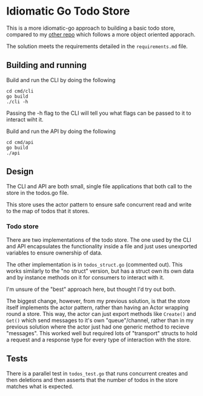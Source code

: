 # Idiomatic Go Todo Store

This is a more idiomatic-go approach to building a basic todo store, compared to my [other repo](https://github.com/grantjames/golang-todo-app) which follows a more object oriented apporach.

The solution meets the requirements detailed in the `requirements.md` file.

## Building and running

Build and run the CLI by doing the following

```
cd cmd/cli
go build
./cli -h
```

Passing the -h flag to the CLI will tell you what flags can be passed to it to interact wiht it.

Build and run the API by doing the following

```
cd cmd/api
go build
./api
```

## Design

The CLI and API are both small, single file applications that both call to the store in the todos.go file.

This store uses the actor pattern to ensure safe concurrent read and write to the map of todos that it stores.

### Todo store

There are two implementations of the todo store. The one used by the CLI and API encapsulates the functionality inside a file and just uses unexported variables to ensure ownership of data.

The other implementation is in `todos_struct.go` (commented out). This works similarly to the "no struct" version, but has a struct own its own data and by instance methods on it for consumers to interact with it.

I'm unsure of the "best" approach here, but thought I'd try out both.

The biggest change, however, from my previous solution, is that the store itself implements the actor pattern, rather than having an Actor wrapping round a store. This way, the actor can just export methods like `Create()` and `Get()` which send messages to it's own "queue"/channel, rather than in my previous solution where the actor just had one generic method to recieve "messages". This worked well but required lots of "transport" structs to hold a request and a response type for every type of interaction with the store.

## Tests

There is a parallel test in `todos_test.go` that runs concurrent creates and then deletions and then asserts that the number of todos in the store matches what is expected.